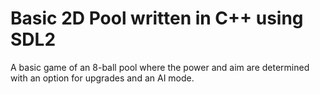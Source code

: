 # Basic 2D Pool written in C++ using SDL2

A basic game of an 8-ball pool where the power and aim are determined with an option for upgrades and an AI mode. 
